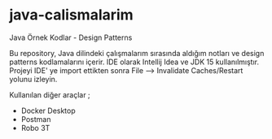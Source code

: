# java-calismalarim
Java Örnek Kodlar - Design Patterns

Bu repository, Java dilindeki çalışmalarım sırasında aldığım notları ve design patterns kodlamalarını içerir.
IDE olarak Intellij Idea ve JDK 15 kullanılmıştır. Projeyi IDE' ye import ettikten sonra File --> Invalidate Caches/Restart
yolunu izleyin.

Kullanılan diğer araçlar ;

- Docker Desktop
- Postman
- Robo 3T
